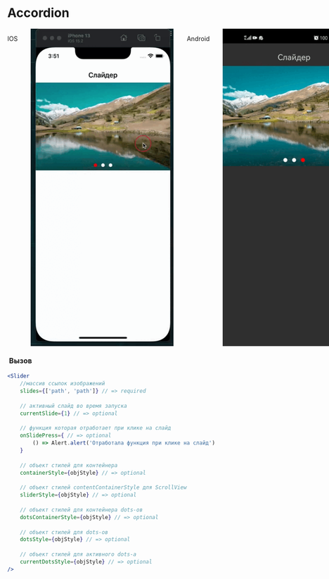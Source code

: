 # Accordion

<div style="display: flex; column-gap: 30px">
	<p>IOS</p>
	<img src="./gif/ios.gif" alt="ios error toast" width="325">
	<p>Android</p>
	<img src="./gif/android.gif" alt="android error toast" width="325">
</div>

###  Вызов

```jsx
<Slider
	//массив ссылок изображений
	slides={['path', 'path']} // => required

	// активный слайд во время запуска
	currentSlide={1} // => optional

	// функция которая отработает при клике на слайд
	onSlidePress={ // => optional
		() => Alert.alert('Отработала функция при клике на слайд')
	}

	// объект стилей для контейнера
	containerStyle={objStyle} // => optional

	// объект стилей contentContainerStyle для ScrollView
	sliderStyle={objStyle} // => optional

	// объект стилей для контейнера dots-ов
	dotsContainerStyle={objStyle} // => optional
	
	// объект стилей для dots-ов
	dotsStyle={objStyle} // => optional

	// объект стилей для активного dots-а
	currentDotsStyle={objStyle} // => optional
/>
```
